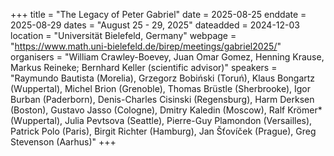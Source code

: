 +++
title = "The Legacy of Peter Gabriel"
date = 2025-08-25
enddate = 2025-08-29
dates = "August 25 - 29, 2025"
dateadded = 2024-12-03
location = "Universität Bielefeld, Germany"
webpage = "https://www.math.uni-bielefeld.de/birep/meetings/gabriel2025/"
organisers = "William Crawley-Boevey, Juan Omar Gomez, Henning Krause, Markus Reineke; Bernhard Keller (scientific advisor)"
speakers = "Raymundo Bautista (Morelia), Grzegorz Bobiński (Toruń), Klaus Bongartz (Wuppertal), Michel Brion (Grenoble), Thomas Brüstle (Sherbrooke), Igor Burban (Paderborn), Denis-Charles Cisinski (Regensburg), Harm Derksen (Boston), Gustavo Jasso (Cologne), Dmitry Kaledin (Moscow), Ralf Krömer* (Wuppertal), Julia Pevtsova (Seattle), Pierre-Guy Plamondon (Versailles), Patrick Polo (Paris), Birgit Richter (Hamburg), Jan Šťovíček (Prague), Greg Stevenson (Aarhus)"
+++
